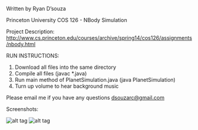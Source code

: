 Written by Ryan D’souza

Princeton University COS 126 - NBody Simulation

Project Description: 
http://www.cs.princeton.edu/courses/archive/spring14/cos126/assignments/nbody.html

RUN INSTRUCTIONS: 

1. Download all files into the same directory
2. Compile all files (javac *.java)
3. Run main method of PlanetSimulation.java (java PlanetSimulation)
4. Turn up volume to hear background music

Please email me if you have any questions
dsouzarc@gmail.com

Screenshots:


![alt tag](https://github.com/dsouzarc/algorithmsdata/blob/master/NBody/Screenshot2.png)
![alt tag](https://github.com/dsouzarc/algorithmsdata/blob/master/NBody/Screenshot_1.png)
